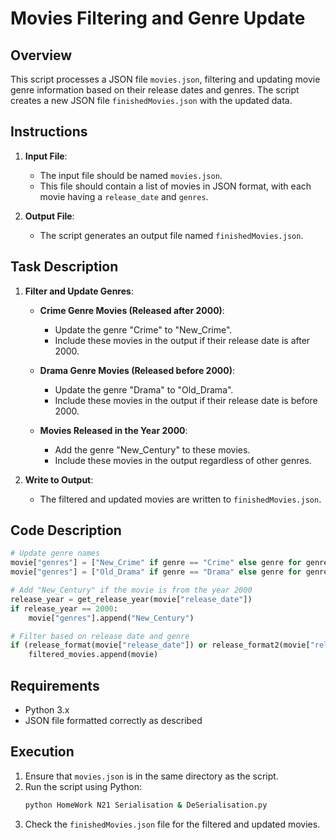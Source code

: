 # Movies Filtering and Genre Update

## Overview

This script processes a JSON file `movies.json`, filtering and updating movie genre information based on their release dates and genres. The script creates a new JSON file `finishedMovies.json` with the updated data.

## Instructions

1. **Input File**: 
   - The input file should be named `movies.json`.
   - This file should contain a list of movies in JSON format, with each movie having a `release_date` and `genres`.

2. **Output File**:
   - The script generates an output file named `finishedMovies.json`.

## Task Description

1. **Filter and Update Genres**:
   - **Crime Genre Movies (Released after 2000)**:
     - Update the genre "Crime" to "New_Crime".
     - Include these movies in the output if their release date is after 2000.
   
   - **Drama Genre Movies (Released before 2000)**:
     - Update the genre "Drama" to "Old_Drama".
     - Include these movies in the output if their release date is before 2000.
   
   - **Movies Released in the Year 2000**:
     - Add the genre "New_Century" to these movies.
     - Include these movies in the output regardless of other genres.

3. **Write to Output**:
   - The filtered and updated movies are written to `finishedMovies.json`.

## Code Description

```python
# Update genre names
movie["genres"] = ["New_Crime" if genre == "Crime" else genre for genre in movie["genres"]]
movie["genres"] = ["Old_Drama" if genre == "Drama" else genre for genre in movie["genres"]]

# Add "New_Century" if the movie is from the year 2000
release_year = get_release_year(movie["release_date"])
if release_year == 2000:
    movie["genres"].append("New_Century")

# Filter based on release date and genre
if (release_format(movie["release_date"]) or release_format2(movie["release_date"])) and "New_Crime" in movie["genres"]:
    filtered_movies.append(movie)
```

## Requirements

- Python 3.x
- JSON file formatted correctly as described

## Execution

1. Ensure that `movies.json` is in the same directory as the script.
2. Run the script using Python:
   ```bash
   python HomeWork N21 Serialisation & DeSerialisation.py
   ```
3. Check the `finishedMovies.json` file for the filtered and updated movies.